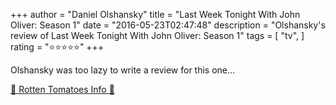 +++
author = "Daniel Olshansky"
title = "Last Week Tonight With John Oliver: Season 1"
date = "2016-05-23T02:47:48"
description = "Olshansky's review of Last Week Tonight With John Oliver: Season 1"
tags = [
    "tv",
]
rating = "⭐⭐⭐⭐⭐"
+++

Olshansky was too lazy to write a review for this one...

[🍅 Rotten Tomatoes Info 🍅](https://www.rottentomatoes.com//tv/last_week_tonight_with_john_oliver/s01)